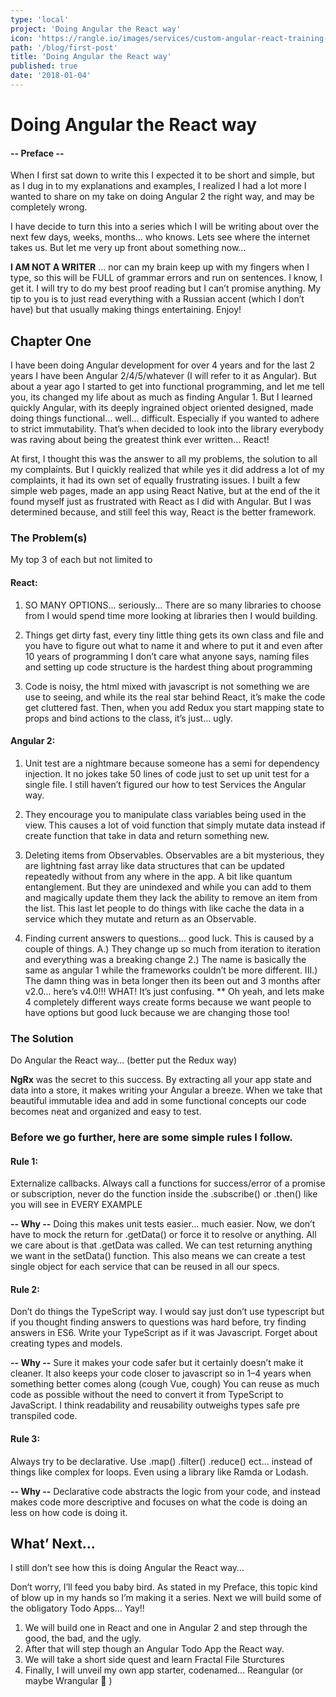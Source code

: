 ```yaml
---
type: 'local'
project: 'Doing Angular the React way'
icon: 'https://rangle.io/images/services/custom-angular-react-training-01.svg'
path: '/blog/first-post'
title: 'Doing Angular the React way'
published: true
date: '2018-01-04'
---
```


# Doing Angular the React way

#### -- Preface --

When I first sat down to write this I expected it to be short and simple, but as I dug in to my explanations and examples, I realized I had a lot more I wanted to share on my take on doing Angular 2 the right way, and may be completely wrong.

I have decide to turn this into a series which I will be writing about over the next few days, weeks, months… who knows. Lets see where the internet takes us. But let me very up front about something now…

**I AM NOT A WRITER** … nor can my brain keep up with my fingers when I type, so this will be FULL of grammar errors and run on sentences. I know, I get it. I will try to do my best proof reading but I can’t promise anything. My tip to you is to just read everything with a Russian accent (which I don’t have) but that usually making things entertaining. Enjoy!

## Chapter One
I have been doing Angular development for over 4 years and for the last 2 years I have been Angular 2/4/5/whatever (I will refer to it as Angular). But about a year ago I started to get into functional programming, and let me tell you, its changed my life about as much as finding Angular 1. But I learned quickly Angular, with its deeply ingrained object oriented designed, made doing things functional… well… difficult. Especially if you wanted to adhere to strict immutability. That’s when decided to look into the library everybody was raving about being the greatest think ever written… React!

At first, I thought this was the answer to all my problems, the solution to all my complaints. But I quickly realized that while yes it did address a lot of my complaints, it had its own set of equally frustrating issues. I built a few simple web pages, made an app using React Native, but at the end of the it found myself just as frustrated with React as I did with Angular. But I was determined because, and still feel this way, React is the better framework.

### The Problem(s)
My top 3 of each but not limited to

#### React:

 1. SO MANY OPTIONS… seriously… There are so many libraries to choose
    from I would spend time more looking at libraries then I would
    building.

2. Things get dirty fast, every tiny little thing gets its
    own class and file and you have to figure out what to name it and
    where to put it and even after 10 years of programming I don’t care
    what anyone says, naming files and setting up code structure is the
    hardest thing about programming

3. Code is noisy, the html mixed with javascript is not something we
    are use to seeing, and while its the real star behind React, it’s
    make the code get cluttered fast. Then, when you add Redux you start
    mapping state to props and bind actions to the class, it’s just…
    ugly.

#### Angular 2:
1. Unit test are a nightmare because someone has a semi for dependency injection. It no jokes take 50 lines of code just to set up unit test for a single file. I still haven’t figured our how to test Services the Angular way.

2. They encourage you to manipulate class variables being used in the view. This causes a lot of void function that simply mutate data instead if create function that take in data and return something new.

3. Deleting items from Observables. Observables are a bit mysterious, they are lightning fast array like data structures that can be updated repeatedly without from any where in the app. A bit like quantum entanglement. But they are unindexed and while you can add to them and magically update them they lack the ability to remove an item from the list. This last let people to do things with like cache the data in a service which they mutate and return as an Observable.

4. Finding current answers to questions… good luck. This is caused by a couple of things. A.) They change up so much from iteration to iteration and everything was a breaking change 2.) The name is basically the same as angular 1 while the frameworks couldn’t be more different. III.) The damn thing was in beta longer then its been out and 3 months after v2.0… here’s v4.0!!! WHAT! It’s just confusing.
** Oh yeah, and lets make 4 completely different ways create forms because we want people to have options but good luck because we are changing those too!

### The Solution
Do Angular the React way… (better put the Redux way)

**NgRx** was the secret to this success. By extracting all your app state and data into a store, it makes writing your Angular a breeze. When we take that beautiful immutable idea and add in some functional concepts our code becomes neat and organized and easy to test.

### Before we go further, here are some simple rules I follow.

#### Rule 1:
Externalize callbacks. Always call a functions for success/error of a promise or subscription, never do the function inside the .subscribe() or .then() like you will see in EVERY EXAMPLE

**-- Why --**
Doing this makes unit tests easier… much easier. Now, we don’t have to mock the return for .getData() or force it to resolve or anything. All we care about is that .getData was called. We can test returning anything we want in the setData() function. This also means we can create a test single object for each service that can be reused in all our specs.

#### Rule 2:
Don’t do things the TypeScript way. I would say just don’t use typescript but if you thought finding answers to questions was hard before, try finding answers in ES6. Write your TypeScript as if it was Javascript. Forget about creating types and models.

**-- Why --**
Sure it makes your code safer but it certainly doesn’t make it cleaner. It also keeps your code closer to javascript so in 1–4 years when something better comes along (cough Vue, cough) You can reuse as much code as possible without the need to convert it from TypeScript to JavaScript. I think readability and reusability outweighs types safe pre transpiled code.


#### Rule 3:
Always try to be declarative. Use .map() .filter() .reduce() ect… instead of things like complex for loops. Even using a library like Ramda or Lodash.

**-- Why --**
Declarative code abstracts the logic from your code, and instead makes code more descriptive and focuses on what the code is doing an less on how code is doing it.


## What’ Next…
I still don’t see how this is doing Angular the React way…

Don’t worry, I’ll feed you baby bird. As stated in my Preface, this topic kind of blow up in my hands so I’m making it a series. Next we will build some of the obligatory Todo Apps… Yay!!

1. We will build one in React and one in Angular 2 and step through the good, the bad, and the ugly.
2. After that will step though an Angular Todo App the React way.
3. We will take a short side quest and learn Fractal File Sturctures
4. Finally, I will unveil my own app starter, codenamed… Reangular (or maybe Wrangular 🤔 )
